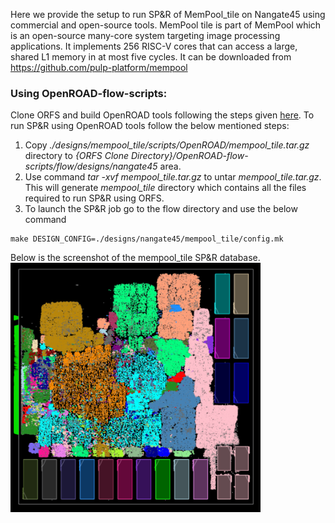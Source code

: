 Here we provide the setup to run SP&R of MemPool_tile on Nangate45 using commercial and open-source tools. MemPool tile
is part of MemPool which is an open-source many-core system targeting image processing applications. It implements 256 RISC-V cores that can access a large, shared L1 memory in at most five cycles. It can be downloaded from https://github.com/pulp-platform/mempool

### **Using OpenROAD-flow-scripts:**
Clone ORFS and build OpenROAD tools following the steps given [here](https://github.com/The-OpenROAD-Project/OpenROAD-flow-scripts). To run SP&R using OpenROAD tools follow the below mentioned steps:  
1. Copy *./designs/mempool_tile/scripts/OpenROAD/mempool_tile.tar.gz* directory to *{ORFS Clone Directory}/OpenROAD-flow-scripts/flow/designs/nangate45* area.
2. Use command *tar -xvf mempool_tile.tar.gz* to untar *mempool_tile.tar.gz*. This will generate *mempool_tile* directory which contains all the files required to run SP&R using ORFS.
3. To launch the SP&R job go to the flow directory and use the below command
  ```
  make DESIGN_CONFIG=./designs/nangate45/mempool_tile/config.mk
  ```
Below is the screenshot of the mempool_tile SP\&R database.  
<img src="./screenshots/mempool_tile_ORFS_SPNR.png" alt="mempool_tile_orfs" width="400"/>
